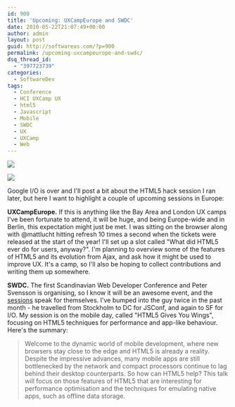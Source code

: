 ```yaml
---
id: 900
title: 'Upcoming: UXCampEurope and SWDC'
date: 2010-05-22T21:07:49+00:00
author: admin
layout: post
guid: http://softwareas.com/?p=900
permalink: /upcoming-uxcampeurope-and-swdc/
dsq_thread_id:
  - "397723739"
categories:
  - SoftwareDev
tags:
  - Conference
  - HCI UXCamp UX
  - html5
  - Javascript
  - Mobile
  - SWDC
  - UX
  - UXCamp
  - Web
---
```

<a href="http://uxcampeurope.com"><img src="http://picupper.com/2010/05/22/1d796f3fd74641c3ae7177c4b090d.gif"></a>

<a href="http://swdc-central.com/"><img src="http://picupper.com/2010/05/22/4630263600_125e317727_o.jpg" /></a>

Google I/O is over and I'll post a bit about the HTML5 hack session I ran later, but here I want to highlight a couple of upcoming sessions in Europe:

<strong>UXCampEurope.</strong> If this is anything like the Bay Area and London UX camps I've been fortunate to attend, it will be huge, and being Europe-wide and in Berlin, this expectation might just be met. I was sitting on the browser along with @mattlucht hitting refresh 10 times a second when the tickets were released at the start of the year! I'll set up a slot called "What did HTML5 ever do for users, anyway?". I'm planning to overview some of the features of HTML5 and its evolution from Ajax, and ask how it might be used to improve UX. It's a camp, so I'll also be hoping to collect contributions and writing them up somewhere.

<strong>SWDC.</strong> The first Scandinavian Web Developer Conference and Peter Svensson is organising, so I know it will be an awesome event, and the <a href="http://swdc-central.com/">sessions</a> speak for themselves. I've bumped into the guy twice in the past month - he travelled from Stockholm to DC for JSConf, and again to SF for I/O. My session is on the mobile day, called "HTML5 Gives You Wings", focusing on HTML5 techniques for performance and app-like behaviour. Here's the summary:

<blockquote>
Welcome to the dynamic world of mobile development, where new browsers stay close to the edge and HTML5 is already a reality. Despite the impressive advances, many mobile apps are still bottlenecked by the network and compact processors continue to lag behind their desktop counterparts. So how can HTML5 help? This talk will focus on those features of HTML5 that are interesting for performance optimisation and the techniques for emulating native apps, such as offline data storage.
</blockquote>